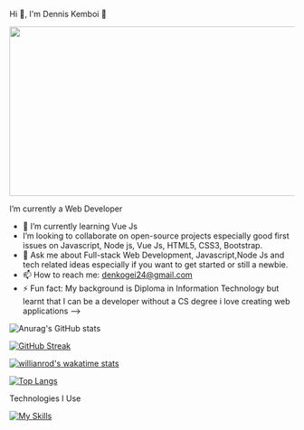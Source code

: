 Hi 👋, I'm Dennis Kemboi 🤝

  
  <img src="https://komarev.com/ghpvc/?username=Developer-Dennis&style=flat-square&color=blue" alt=""/>

  
  <div align="center">
  <img src="https://media.giphy.com/media/dWesBcTLavkZuG35MI/giphy.gif" width="600" height="300"/>
</div>

  I’m currently a Web Developer 
- 🌱 I’m currently learning Vue Js
- I’m looking to collaborate on open-source projects especially good first issues on Javascript, Node js, Vue Js, HTML5, CSS3, Bootstrap.
- 💬 Ask me about Full-stack Web Development, Javascript,Node Js and tech related ideas especially if you want to get started or still a newbie.
- 📫 How to reach me: denkogei24@gmail.com 
- ⚡ Fun fact: My background is Diploma in Information Technology but learnt that I can be a developer without a CS degree
i love creating web applications
-->







![Anurag's GitHub stats](https://github-readme-stats.vercel.app/api?username=Developer-Dennis&show_icons=true&theme=highcontrast)


[![GitHub Streak](https://streak-stats.demolab.com?user=Developer-Dennis&theme=highcontrast)](https://git.io/streak-stats)


[![willianrod's wakatime stats](https://github-readme-stats.vercel.app/api/wakatime?username=DENKOGEI)](https://github.com/Developer-Dennis/github-readme-stats)

[![Top Langs](https://github-readme-stats.vercel.app/api/top-langs/?username=Developer-Dennis&layout=compact&theme=vision-friendly-dark)](https://github.com/anuraghazra/github-readme-stats)







Technologies I Use

[![My Skills](https://skills.thijs.gg/icons?i=html,css,javascript,nodejs,vue,mysql,ejs&theme=dark)](https://skills.thijs.gg)


